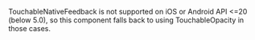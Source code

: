 TouchableNativeFeedback is not supported on iOS or Android API <=20 (below 5.0), so this component falls back to using TouchableOpacity in those cases.

